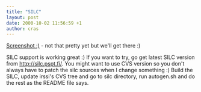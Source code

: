 ```yaml
---
title: "SILC"
layout: post
date: 2000-10-02 11:56:59 +1
author: cras
---
```

[Screenshot :)](/images/historical/silc.gif) - not that pretty yet but
we'll get there :)

SILC support is working great :) If you want to try, go get latest SILC
version from
http://silc.pspt.fi/.
You might want to use CVS version so you don't always have to patch the
silc sources when I change something :) Build the SILC, update irssi's
CVS tree and go to silc directory, run autogen.sh and do the rest as the
README file says.

